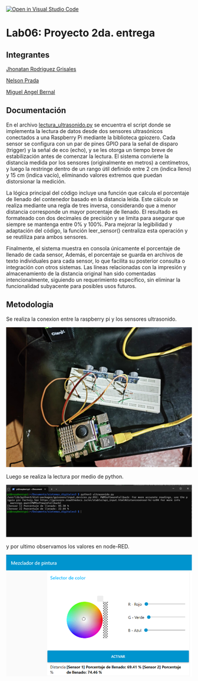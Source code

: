 [![Open in Visual Studio Code](https://classroom.github.com/assets/open-in-vscode-2e0aaae1b6195c2367325f4f02e2d04e9abb55f0b24a779b69b11b9e10269abc.svg)](https://classroom.github.com/online_ide?assignment_repo_id=19409293&assignment_repo_type=AssignmentRepo)
# Lab06: Proyecto 2da. entrega

## Integrantes

[Jhonatan Rodriguez Grisales](https://github.com/Jhonatan-3011)


[Nelson Prada](https://github.com/nelson18prada)

[Miguel Angel Bernal](https://github.com/Miguelbernalradio) 

## Documentación

En el archivo [lectura_ultrasonido.py](/lectura_ultrasonido.py) se encuentra el script donde se implementa la lectura de datos desde dos sensores ultrasónicos conectados a una Raspberry Pi mediante la biblioteca gpiozero. Cada sensor se configura con un par de pines GPIO para la señal de disparo (trigger) y la señal de eco (echo), y se les otorga un tiempo breve de estabilización antes de comenzar la lectura. El sistema convierte la distancia medida por los sensores (originalmente en metros) a centímetros, y luego la restringe dentro de un rango útil definido entre 2 cm (indica lleno) y 15 cm (indica vacío), eliminando valores extremos que puedan distorsionar la medición.

La lógica principal del código incluye una función que calcula el porcentaje de llenado del contenedor basado en la distancia leída. Este cálculo se realiza mediante una regla de tres inversa, considerando que a menor distancia corresponde un mayor porcentaje de llenado. El resultado es formateado con dos decimales de precisión y se limita para asegurar que siempre se mantenga entre 0% y 100%. Para mejorar la legibilidad y adaptación del código, la función leer_sensor() centraliza esta operación y se reutiliza para ambos sensores.

Finalmente, el sistema muestra en consola únicamente el porcentaje de llenado de cada sensor, Además, el porcentaje se guarda en archivos de texto individuales para cada sensor, lo que facilita su posterior consulta o integración con otros sistemas. Las líneas relacionadas con la impresión y almacenamiento de la distancia original han sido comentadas intencionalmente, siguiendo un requerimiento específico, sin eliminar la funcionalidad subyacente para posibles usos futuros.

## Metodologia

Se realiza la conexion entre la raspberry pi y los sensores ultrasonido. 

![conexion_raspberry_ultrasonidos](/conexion_raspberry_ultrasonidos.jpeg)

Luego se realiza la lectura por medio de python.

![lectura_python.png](/lectura_python.png)

y por ultimo observamos los valores en node-RED.

![lectura_node_red](/lectura_node_red.png)